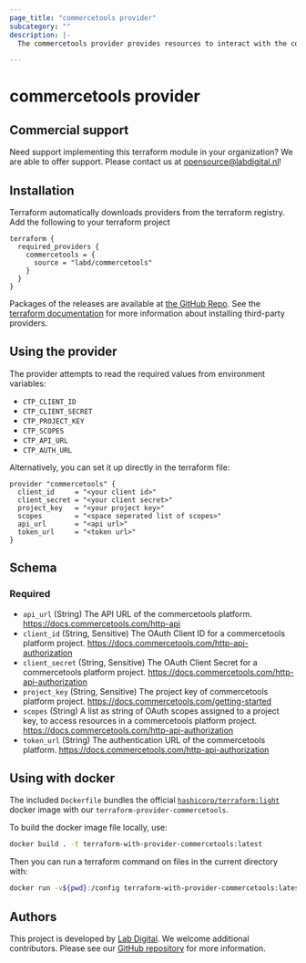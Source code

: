 ```yaml
---
page_title: "commercetools provider"
subcategory: ""
description: |-
  The commercetools provider provides resources to interact with the commercetools API

---
```


# commercetools provider

## Commercial support
Need support implementing this terraform module in your organization? We are
able to offer support. Please contact us at
[opensource@labdigital.nl](opensource@labdigital.nl)!

## Installation
Terraform automatically downloads providers from the terraform registry. Add the
following to your terraform project

```hcl
terraform {
  required_providers {
    commercetools = {
      source = "labd/commercetools"
    }
  }
}
```

Packages of the releases are available at [the GitHub Repo](https://github.com/labd/terraform-provider-commercetools/releases).
See the [terraform documentation](https://www.terraform.io/docs/configuration/providers.html#third-party-plugins)
for more information about installing third-party providers.


## Using the provider
The provider attempts to read the required values from environment variables:
- `CTP_CLIENT_ID`
- `CTP_CLIENT_SECRET`
- `CTP_PROJECT_KEY`
- `CTP_SCOPES`
- `CTP_API_URL`
- `CTP_AUTH_URL`

Alternatively, you can set it up directly in the terraform file:

```hcl
provider "commercetools" {
  client_id     = "<your client id>"
  client_secret = "<your client secret>"
  project_key   = "<your project key>"
  scopes        = "<space seperated list of scopes>"
  api_url       = "<api url>"
  token_url     = "<token url>"
}
```

<!-- schema generated by tfplugindocs -->
## Schema

### Required

- `api_url` (String) The API URL of the commercetools platform. https://docs.commercetools.com/http-api
- `client_id` (String, Sensitive) The OAuth Client ID for a commercetools platform project. https://docs.commercetools.com/http-api-authorization
- `client_secret` (String, Sensitive) The OAuth Client Secret for a commercetools platform project. https://docs.commercetools.com/http-api-authorization
- `project_key` (String, Sensitive) The project key of commercetools platform project. https://docs.commercetools.com/getting-started
- `scopes` (String) A list as string of OAuth scopes assigned to a project key, to access resources in a commercetools platform project. https://docs.commercetools.com/http-api-authorization
- `token_url` (String) The authentication URL of the commercetools platform. https://docs.commercetools.com/http-api-authorization

## Using with docker

The included `Dockerfile` bundles the official  [`hashicorp/terraform:light`](https://hub.docker.com/r/hashicorp/terraform/) docker image with
our `terraform-provider-commercetools`.

To build the docker image file locally, use:
```sh
docker build . -t terraform-with-provider-commercetools:latest
```
Then you can run a terraform command on files in the current directory with:
```sh
docker run -v${pwd}:/config terraform-with-provider-commercetools:latest <CMD>
```
## Authors
This project is developed by [Lab Digital](https://www.labdigital.nl). We
welcome additional contributors. Please see our
[GitHub repository](https://github.com/labd/terraform-provider-commercetools)
for more information.
